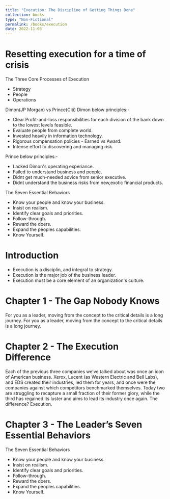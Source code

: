 ```yaml
---
title: "Execution: The Discipline of Getting Things Done"
collection: books
type: "Non-Fictional"
permalink: /books/execution
date: 2022-11-03
---
```



# Resetting execution for a time of crisis

The Three Core Processes of Execution
- Strategy
- People
- Operations

Dimon(JP Morgan) vs Prince(Citi)
Dimon below principles:-
- Clear Profit-and-loss responsibilities for each division of the bank down to the lowest levels feasible.
- Evaluate people from complete world.
- Invested heavily in information technology.
- Rigorous compensation policies - Earned vs Award.
- Intense effort to discovering and managing risk.

Prince below principles:-
- Lacked Dimon's operating experiance.
- Failed to understand business and people.
- Didnt get much-needed advice from senior executive.
- Didnt understand the business risks from new,exotic financial products.


The Seven Essential Behaviors

- Know your people and know your business.
- Insist on realism.
- Identify clear goals and priorities.
- Follow-through.
- Reward the doers.
- Expand the peoples capabilities.
- Know Yourself.


# Introduction
- Execution is a disciplin, and integral to strategy.
- Execution is the major job of the business leader.
- Execution must be a core element of an organization's culture.

# Chapter 1 - The Gap Nobody Knows
For you as a leader, moving from the concept to the critical details is a long journey. For you as a leader, moving from the concept to the critical details is a long journey.

# Chapter 2 - The Execution Difference
Each of the previous three companies we’ve talked about was once an icon of American business. Xerox, Lucent (as Western Electric and Bell Labs), and EDS created their industries, led them for years, and once were the companies against which competitors benchmarked themselves. Today two are struggling to recapture a small fraction of their former glory, while the third has regained its luster and aims to lead its industry once again. The difference? Execution.

# Chapter 3 - The Leader’s Seven Essential Behaviors

The Seven Essential Behaviors

- Know your people and know your business.
- Insist on realism.
- Identify clear goals and priorities.
- Follow-through.
- Reward the doers.
- Expand the peoples capabilities.
- Know Yourself.
